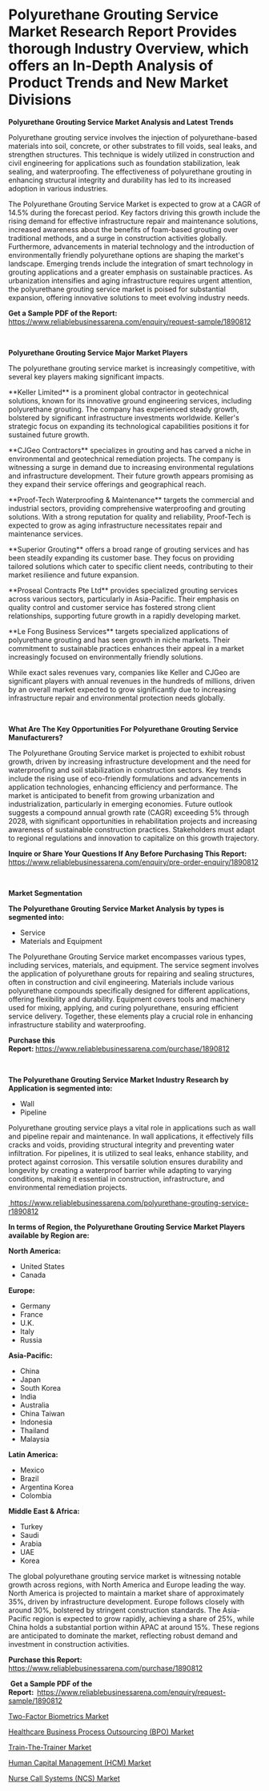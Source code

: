 <p><h1>Polyurethane Grouting Service Market Research Report Provides thorough Industry Overview, which offers an In-Depth Analysis of Product Trends and New Market Divisions</h1></p><p><strong>Polyurethane Grouting Service Market Analysis and Latest Trends</strong></p>
<p><p>Polyurethane grouting service involves the injection of polyurethane-based materials into soil, concrete, or other substrates to fill voids, seal leaks, and strengthen structures. This technique is widely utilized in construction and civil engineering for applications such as foundation stabilization, leak sealing, and waterproofing. The effectiveness of polyurethane grouting in enhancing structural integrity and durability has led to its increased adoption in various industries.</p><p>The Polyurethane Grouting Service Market is expected to grow at a CAGR of 14.5% during the forecast period. Key factors driving this growth include the rising demand for effective infrastructure repair and maintenance solutions, increased awareness about the benefits of foam-based grouting over traditional methods, and a surge in construction activities globally. Furthermore, advancements in material technology and the introduction of environmentally friendly polyurethane options are shaping the market's landscape. Emerging trends include the integration of smart technology in grouting applications and a greater emphasis on sustainable practices. As urbanization intensifies and aging infrastructure requires urgent attention, the polyurethane grouting service market is poised for substantial expansion, offering innovative solutions to meet evolving industry needs.</p></p>
<p><strong>Get a Sample PDF of the Report:&nbsp;</strong> <a href="https://www.reliablebusinessarena.com/enquiry/request-sample/1890812?utm_campaign=3001&utm_medium=2&utm_source=Github&utm_content=ia&utm_term=11032025&utm_id=polyurethane-grouting-service">https://www.reliablebusinessarena.com/enquiry/request-sample/1890812</a></p>
<p>&nbsp;</p>
<p><strong>Polyurethane Grouting Service Major Market Players</strong></p>
<p><p>The polyurethane grouting service market is increasingly competitive, with several key players making significant impacts. </p><p>**Keller Limited** is a prominent global contractor in geotechnical solutions, known for its innovative ground engineering services, including polyurethane grouting. The company has experienced steady growth, bolstered by significant infrastructure investments worldwide. Keller's strategic focus on expanding its technological capabilities positions it for sustained future growth.</p><p>**CJGeo Contractors** specializes in grouting and has carved a niche in environmental and geotechnical remediation projects. The company is witnessing a surge in demand due to increasing environmental regulations and infrastructure development. Their future growth appears promising as they expand their service offerings and geographical reach.</p><p>**Proof-Tech Waterproofing & Maintenance** targets the commercial and industrial sectors, providing comprehensive waterproofing and grouting solutions. With a strong reputation for quality and reliability, Proof-Tech is expected to grow as aging infrastructure necessitates repair and maintenance services.</p><p>**Superior Grouting** offers a broad range of grouting services and has been steadily expanding its customer base. They focus on providing tailored solutions which cater to specific client needs, contributing to their market resilience and future expansion.</p><p>**Proseal Contracts Pte Ltd** provides specialized grouting services across various sectors, particularly in Asia-Pacific. Their emphasis on quality control and customer service has fostered strong client relationships, supporting future growth in a rapidly developing market.</p><p>**Le Fong Business Services** targets specialized applications of polyurethane grouting and has seen growth in niche markets. Their commitment to sustainable practices enhances their appeal in a market increasingly focused on environmentally friendly solutions.</p><p>While exact sales revenues vary, companies like Keller and CJGeo are significant players with annual revenues in the hundreds of millions, driven by an overall market expected to grow significantly due to increasing infrastructure repair and environmental protection needs globally.</p></p>
<p>&nbsp;</p>
<p><strong>What Are The Key Opportunities For Polyurethane Grouting Service Manufacturers?</strong></p>
<p><p>The Polyurethane Grouting Service market is projected to exhibit robust growth, driven by increasing infrastructure development and the need for waterproofing and soil stabilization in construction sectors. Key trends include the rising use of eco-friendly formulations and advancements in application technologies, enhancing efficiency and performance. The market is anticipated to benefit from growing urbanization and industrialization, particularly in emerging economies. Future outlook suggests a compound annual growth rate (CAGR) exceeding 5% through 2028, with significant opportunities in rehabilitation projects and increasing awareness of sustainable construction practices. Stakeholders must adapt to regional regulations and innovation to capitalize on this growth trajectory.</p></p>
<p><strong>Inquire or Share Your Questions If Any Before Purchasing This Report:</strong> <a href="https://www.reliablebusinessarena.com/enquiry/pre-order-enquiry/1890812?utm_campaign=3001&utm_medium=2&utm_source=Github&utm_content=ia&utm_term=11032025&utm_id=polyurethane-grouting-service">https://www.reliablebusinessarena.com/enquiry/pre-order-enquiry/1890812</a></p>
<p>&nbsp;</p>
<p><strong>Market Segmentation</strong></p>
<p><strong>The Polyurethane Grouting Service Market Analysis by types is segmented into:</strong></p>
<p><ul><li>Service</li><li>Materials and Equipment</li></ul></p>
<p><p>The Polyurethane Grouting Service market encompasses various types, including services, materials, and equipment. The service segment involves the application of polyurethane grouts for repairing and sealing structures, often in construction and civil engineering. Materials include various polyurethane compounds specifically designed for different applications, offering flexibility and durability. Equipment covers tools and machinery used for mixing, applying, and curing polyurethane, ensuring efficient service delivery. Together, these elements play a crucial role in enhancing infrastructure stability and waterproofing.</p></p>
<p><strong>Purchase this Report:&nbsp;</strong><a href="https://www.reliablebusinessarena.com/purchase/1890812?utm_campaign=3001&utm_medium=2&utm_source=Github&utm_content=ia&utm_term=11032025&utm_id=polyurethane-grouting-service">https://www.reliablebusinessarena.com/purchase/1890812</a></p>
<p>&nbsp;</p>
<p><strong>The Polyurethane Grouting Service Market Industry Research by Application is segmented into:</strong></p>
<p><ul><li>Wall</li><li>Pipeline</li></ul></p>
<p><p>Polyurethane grouting service plays a vital role in applications such as wall and pipeline repair and maintenance. In wall applications, it effectively fills cracks and voids, providing structural integrity and preventing water infiltration. For pipelines, it is utilized to seal leaks, enhance stability, and protect against corrosion. This versatile solution ensures durability and longevity by creating a waterproof barrier while adapting to varying conditions, making it essential in construction, infrastructure, and environmental remediation projects.</p></p>
<p><a href="https://www.reliablebusinessarena.com/polyurethane-grouting-service-r1890812?utm_campaign=3001&utm_medium=2&utm_source=Github&utm_content=ia&utm_term=11032025&utm_id=polyurethane-grouting-service">&nbsp;https://www.reliablebusinessarena.com/polyurethane-grouting-service-r1890812</a></p>
<p><strong>In terms of Region, the Polyurethane Grouting Service Market Players available by Region are:</strong></p>
<p>
    <p> <strong> North America: </strong>
        <ul>
            <li>United States</li>
            <li>Canada</li>
        </ul>
        </p> 
    <p> <strong> Europe: </strong>
        <ul>
            <li>Germany</li>
            <li>France</li>
            <li>U.K.</li>
            <li>Italy</li>
            <li>Russia</li>
        </ul>
        </p> 
    <p> <strong> Asia-Pacific: </strong>
        <ul>
            <li>China</li>
            <li>Japan</li>
            <li>South Korea</li>
            <li>India</li>
            <li>Australia</li>
            <li>China Taiwan</li>
            <li>Indonesia</li>
            <li>Thailand</li>
            <li>Malaysia</li>
        </ul>
        </p> 
    <p> <strong> Latin America: </strong>
        <ul>
            <li>Mexico</li>
            <li>Brazil</li>
            <li>Argentina Korea</li>
            <li>Colombia</li>
        </ul>
        </p> 
    <p> <strong> Middle East & Africa: </strong>
        <ul>
            <li>Turkey</li>
            <li>Saudi</li>
            <li>Arabia</li>
            <li>UAE</li>
            <li>Korea</li>
        </ul>
    </p>
    </p>
<p><p>The global polyurethane grouting service market is witnessing notable growth across regions, with North America and Europe leading the way. North America is projected to maintain a market share of approximately 35%, driven by infrastructure development. Europe follows closely with around 30%, bolstered by stringent construction standards. The Asia-Pacific region is expected to grow rapidly, achieving a share of 25%, while China holds a substantial portion within APAC at around 15%. These regions are anticipated to dominate the market, reflecting robust demand and investment in construction activities.</p></p>
<p><strong>Purchase this Report: </strong><a href="https://www.reliablebusinessarena.com/purchase/1890812?utm_campaign=3001&utm_medium=2&utm_source=Github&utm_content=ia&utm_term=11032025&utm_id=polyurethane-grouting-service">https://www.reliablebusinessarena.com/purchase/1890812</a></p>
<p>&nbsp;<strong>Get a Sample PDF of the Report:&nbsp;&nbsp;</strong><a href="https://www.reliablebusinessarena.com/enquiry/request-sample/1890812?utm_campaign=3001&utm_medium=2&utm_source=Github&utm_content=ia&utm_term=11032025&utm_id=polyurethane-grouting-service">https://www.reliablebusinessarena.com/enquiry/request-sample/1890812</a></p>
<p><strong></strong></p>
<p><p><a href="https://github.com/saaindosya/Market-Research-Report-List-1/blob/main/two-factor-biometrics-market.md?utm_campaign=3001&utm_medium=2&utm_source=Github&utm_content=ia&utm_term=11032025&utm_id=polyurethane-grouting-service">Two-Factor Biometrics Market</a></p><p><a href="https://github.com/lalolatiot/Market-Research-Report-List-1/blob/main/healthcare-business-process-outsourcing-bpo-market.md?utm_campaign=3001&utm_medium=2&utm_source=Github&utm_content=ia&utm_term=11032025&utm_id=polyurethane-grouting-service">Healthcare Business Process Outsourcing (BPO) Market</a></p><p><a href="https://github.com/penglatilles/Market-Research-Report-List-1/blob/main/train-the-trainer-market.md?utm_campaign=3001&utm_medium=2&utm_source=Github&utm_content=ia&utm_term=11032025&utm_id=polyurethane-grouting-service">Train-The-Trainer Market</a></p><p><a href="https://github.com/akaalahk/Market-Research-Report-List-1/blob/main/human-capital-management-hcm-market.md?utm_campaign=3001&utm_medium=2&utm_source=Github&utm_content=ia&utm_term=11032025&utm_id=polyurethane-grouting-service">Human Capital Management (HCM) Market</a></p><p><a href="https://github.com/ternainglin/Market-Research-Report-List-1/blob/main/nurse-call-systems-ncs-market.md?utm_campaign=3001&utm_medium=2&utm_source=Github&utm_content=ia&utm_term=11032025&utm_id=polyurethane-grouting-service">Nurse Call Systems (NCS) Market</a></p></p>